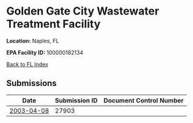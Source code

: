 # Golden Gate City Wastewater Treatment Facility

**Location:** Naples, FL

**EPA Facility ID:** 100000182134

[Back to FL Index](../../index.md)

## Submissions

| Date | Submission ID | Document Control Number |
|------|--------------|-------------------------|
| [2003-04-08](submissions/27903.md) | 27903 |  |
